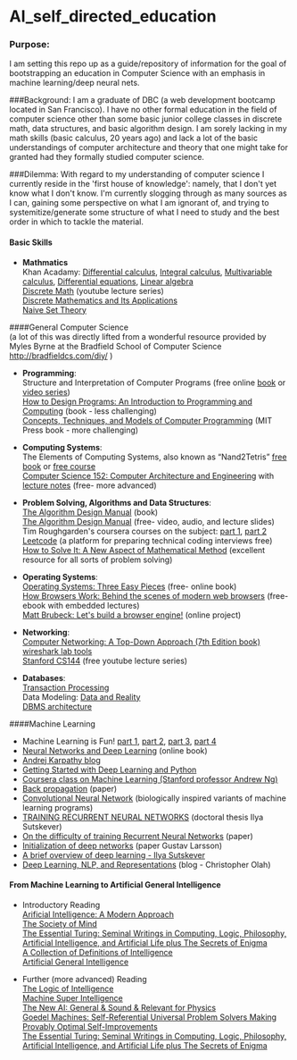 # AI_self_directed_education

### Purpose:
I am setting this repo up as a guide/repository of information for the goal of bootstrapping an education in Computer Science with an emphasis in machine learning/deep neural nets.

###Background:
I am a graduate of DBC (a web development bootcamp located in San Francisco).  I have no other formal education in the field of computer science other than some basic junior college classes in discrete math, data structures, and basic algorithm design.  I am sorely lacking in my math skills (basic calculus, 20 years ago) and lack a lot of the basic understandings of computer architecture and theory that one might take for granted had they formally studied computer science.

###Dilemma:
With regard to my understanding of computer science I currently reside in the 'first house of knowledge': namely, that I don't yet know what I don't know.  I'm currently slogging through as many sources as I can, gaining some perspective on what I am ignorant of, and trying to systemitize/generate some structure of what I need to study and the best order in which to tackle the material.

#### Basic Skills
-  **Mathmatics** <br>
Khan Acadamy: [Differential calculus](https://www.khanacademy.org/math/differential-calculus), [Integral calculus](https://www.khanacademy.org/math/integral-calculus), [Multivariable calculus](https://www.khanacademy.org/math/multivariable-calculus), [Differential equations](https://www.khanacademy.org/math/differential-equations), [Linear algebra](https://www.khanacademy.org/math/linear-algebra)<br>
[Discrete Math](https://www.youtube.com/playlist?list=PLkY44qP_j10oLuAVFKOBQxOgLTl8upE8y) (youtube lecture series)<br>
[Discrete Mathematics and Its Applications](https://www.amazon.ca/Discrete-Mathematics-Applications-Kenneth-Rosen/dp/0073383090/)<br>
[Naive Set Theory](https://www.amazon.com/Naive-Set-Theory-Paul-Halmos/dp/1781394660)<br>




####General Computer Science <br>
(a lot of this was directly lifted from a wonderful resource provided by Myles Byrne at the Bradfield School of Computer Science  http://bradfieldcs.com/diy/ )<br>

-  **Programming**:<br>
    Structure and Interpretation of Computer Programs (free online [book](https://mitpress.mit.edu/sicp/full-text/book/book.html) or [video series](http://ocw.mit.edu/courses/electrical-engineering-and-computer-science/6-001-structure-and-interpretation-of-computer-programs-spring-2005/video-lectures/))<br>
    [How to Design Programs: An Introduction to Programming and Computing](https://www.amazon.com/gp/product/0262062186?pldnSite=1) (book - less challenging)<br>
    [Concepts, Techniques, and Models of Computer Programming](https://www.amazon.com/gp/product/0262220695?pldnSite=1) (MIT Press book - more challenging)<br>



-  **Computing Systems**:<br>
The Elements of Computing Systems, also known as “Nand2Tetris”
[free book](http://www.nand2tetris.org/) or [free course](https://www.coursera.org/learn/build-a-computer) <br>
[Computer Science 152: Computer Architecture and Engineering](https://www.youtube.com/playlist?list=PLkFD6_40KJIwEiwQx1dACXwh-2Fuo32qr) with [lecture notes](http://www-inst.eecs.berkeley.edu/~cs152/sp16/) (free- more advanced)

-  **Problem Solving, Algorithms and Data Structures**:<br>
	[The Algorithm Design Manual](https://www.amazon.com/gp/product/1848000693?pldnSite=1) (book)<br>
  [The Algorithm Design Manual](http://www3.cs.stonybrook.edu/~algorith/video-lectures/) (free- video, audio, and lecture slides)<br>
	Tim Roughgarden's coursera courses on the subject: [part 1](https://www.coursera.org/learn/algorithm-design-analysis), [part 2](https://www.coursera.org/learn/algorithm-design-analysis-2)<br>
	[Leetcode](https://leetcode.com/) (a platform for preparing technical coding interviews free)<br>
	[How to Solve It: A New Aspect of Mathematical Method](https://www.amazon.com/gp/product/069116407X?pldnSite=1) (excellent resource for all sorts of problem solving)


- **Operating Systems**:<br>
	[Operating Systems: Three Easy Pieces](http://pages.cs.wisc.edu/~remzi/OSTEP/) (free- online book)<br>
	[How Browsers Work: Behind the scenes of modern web browsers](http://www.html5rocks.com/en/tutorials/internals/howbrowserswork/) (free- ebook with embedded lectures)<br>
	[Matt Brubeck: Let's build a browser engine!](https://limpet.net/mbrubeck/2014/08/08/toy-layout-engine-1.html) (online project)

-  **Networking**:<br>
	[Computer Networking: A Top-Down Approach (7th Edition book)](https://www.amazon.com/gp/product/0133594149?pldnSite=1)<br>
	[wireshark lab tools](http://www-net.cs.umass.edu/wireshark-labs/)<br>
	[Stanford CS144](https://www.youtube.com/watch?v=5Hk9JE5tcZk&list=PLx_Dnlrnkd6f3mtJgmoBk2ugbRsf3ZxkH) (free youtube lecture series)<br>

- **Databases**:<br>
	[Transaction Processing](https://www.amazon.com/Transaction-Processing-Concepts-Techniques-Management/dp/1558601902)<br>
	Data Modeling: [Data and Reality](https://www.amazon.com/Data-Reality-Perspective-Perceiving-Information/dp/1935504215)<br>
	[DBMS architecture](http://db.cs.berkeley.edu/papers/fntdb07-architecture.pdf)<br>


####Machine Learning <br>
-  Machine Learning is Fun! [part 1](https://medium.com/@ageitgey/machine-learning-is-fun-80ea3ec3c471#.8zlay6r8v), [part 2](https://medium.com/@ageitgey/machine-learning-is-fun-part-2-a26a10b68df3#.4b6ludv0y), [part 3](https://medium.com/@ageitgey/machine-learning-is-fun-part-3-deep-learning-and-convolutional-neural-networks-f40359318721#.2qs1po8xv), [part 4](https://medium.com/@ageitgey/machine-learning-is-fun-part-4-modern-face-recognition-with-deep-learning-c3cffc121d78#.cog0lnag9)
-  [Neural Networks and Deep Learning](http://neuralnetworksanddeeplearning.com) (online book)<br>
-  [Andrej Karpathy blog](http://karpathy.github.io/2015/05/21/rnn-effectiveness/) <br>
-  [Getting Started with Deep Learning and Python](http://www.pyimagesearch.com/2014/09/22/getting-started-deep-learning-python/) <br>
-  [Coursera class on Machine Learning (Stanford professor Andrew Ng)](https://www.coursera.org/learn/machine-learning) <br>
-  [Back propagation](http://yann.lecun.com/exdb/publis/pdf/lecun-98b.pdf) (paper)  <br>
-  [Convolutional Neural Network](http://deeplearning.net/tutorial/lenet.html) (biologically inspired variants of machine learning programs) <br>
-  [TRAINING RECURRENT NEURAL NETWORKS](http://www.cs.utoronto.ca/~ilya/pubs/ilya_sutskever_phd_thesis.pdf) (doctoral thesis Ilya Sutskever)<br>
-  [On the difficulty of training Recurrent Neural Networks](http://arxiv.org/pdf/1211.5063v2.pdf) (paper)<br>
-  [Initialization of deep networks](http://deepdish.io/2015/02/24/network-initialization/) (paper Gustav Larsson)  <br>
-  [A brief overview of deep learning - Ilya Sutskever](http://yyue.blogspot.com/2015/01/a-brief-overview-of-deep-learning.html)
-  [Deep Learning, NLP, and Representations](https://christopherolah.wordpress.com/) (blog - Christopher Olah)  <br>

#### From Machine Learning to Artificial General Intelligence <br>
-  Introductory Reading <br>
[Arificial Intelligence: A Modern Approach](https://www.amazon.com/Artificial-Intelligence-Modern-Approach-Edition/dp/0136042597)<br>
[The Society of Mind](https://www.amazon.com/The-Society-Mind-Marvin-Minsky/dp/0671657135)<br>
[The Essential Turing: Seminal Writings in Computing, Logic, Philosophy, Artificial Intelligence, and Artificial Life plus The Secrets of Enigma](https://www.amazon.com/Essential-Turing-Philosophy-Artificial-Intelligence/dp/0198250800)<br>
[A Collection of Definitions of Intelligence](http://arxiv.org/abs/0706.3639)<br>
[Artificial General Intelligence](https://www.amazon.ca/Artificial-General-Intelligence-Ben-Goertzel/dp/354023733X)<br>

-  Further (more advanced) Reading <br>
[The Logic of Intelligence](http://cis-linux1.temple.edu/~pwang/Publication/logic_intelligence.pdf)<br>
[Machine Super Intelligence](http://www.vetta.org/documents/Machine_Super_Intelligence.pdf)<br>
[The New AI: General & Sound & Relevant for Physics](http://arxiv.org/abs/cs/0302012)<br>
[Goedel Machines: Self-Referential Universal Problem Solvers Making Provably Optimal Self-Improvements](http://arxiv.org/abs/cs/0309048)<br>
[The Essential Turing: Seminal Writings in Computing, Logic, Philosophy, Artificial Intelligence, and Artificial Life plus The Secrets of Enigma](https://www.amazon.com/Essential-Turing-Philosophy-Artificial-Intelligence/dp/0198250800)<br>







